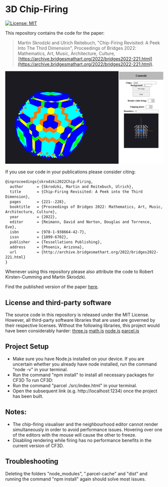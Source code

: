 # 3D Chip-Firing

[![License: MIT](https://img.shields.io/badge/License-MIT-yellow.svg)](https://opensource.org/licenses/MIT)

This repository contains the code for the paper:
> Martin Skrodzki and Ulrich Reitebuch, "Chip-Firing Revisited: A Peek Into The Third Dimension", Proceedings of Bridges 2022: Mathematics, Art, Music, Architecture, Culture, [https://archive.bridgesmathart.org/2022/bridges2022-221.html](https://archive.bridgesmathart.org/2022/bridges2022-221.html).

![teaser of the paper](teaser.png)

If you use our code in your publications please consider citing:
```
@inproceedings{skrodzki2022Chip-Firing,
  author      = {Skrodzki, Martin and Reitebuch, Ulrich},
  title       = {Chip-Firing Revisited: A Peek into the Third Dimension},
  pages       = {221--228},
  booktitle   = {Proceedings of Bridges 2022: Mathematics, Art, Music, Architecture, Culture},
  year        = {2022},
  editor      = {Reimann, David and Norton, Douglas and Torrence, Eve},
  isbn        = {978-1-938664-42-7},
  issn        = {1099-6702},
  publisher   = {Tessellations Publishing},
  address     = {Phoenix, Arizona},
  url         = {http://archive.bridgesmathart.org/2022/bridges2022-221.html}
}
```
Whenever using this repository please also attribute the code to Robert Kirsten-Cumming and Martin Skrodzki.

Find the published version of the paper [here](https://archive.bridgesmathart.org/2022/bridges2022-221.html).

## License and third-party software
The source code in this repository is released under the MIT License. However, all third-party software libraries that are used are governed by their respective licenses. Without the following libraries, this project would have been considerably harder: 
[three.js](https://threejs.org/)
[math.js](https://mathjs.org/)
[node.js](https://nodejs.org/en)
[parcel.js](https://parceljs.org/)

## Project Setup
- Make sure you have Node.js installed on your device. If you are uncertain whether you already have node installed, run the command "node -v" in your terminal.
- Run the command "npm install" to install all necessary packages for CF3D
To run CF3D: 
- Run the command "parcel ./src/index.html" in your terminal.
- Open the subsequent link (e.g. http://localhost:1234) once the project has been built.

## Notes:
- The chip-firing visualiser and the neighbourhood editor cannot render simultaneously in order to avoid performance issues. Hovering over one of the editors with the mouse will cause the other to freeze.
- Disabling rendering while firing has no performance benefits in the current version of CF3D.

## Troubleshooting
Deleting the folders "node_modules", ".parcel-cache" and "dist" and running the command "npm install" again should solve most issues.


